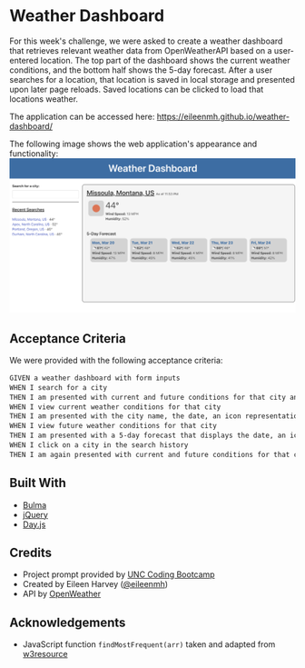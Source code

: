 # Weather Dashboard

For this week's challenge, we were asked to create a weather dashboard that retrieves relevant weather data from OpenWeatherAPI based on a user-entered location. The top part of the dashboard shows the current weather conditions, and the bottom half shows the 5-day forecast. After a user searches for a location, that location is saved in local storage and presented upon later page reloads. Saved locations can be clicked to load that locations weather.

The application can be accessed here: https://eileenmh.github.io/weather-dashboard/

The following image shows the web application's appearance and functionality:
![weather-dashboard](/assets/images/weather-dashboard-snapshot.png)

## Acceptance Criteria

We were provided with the following acceptance criteria:

```md
GIVEN a weather dashboard with form inputs
WHEN I search for a city
THEN I am presented with current and future conditions for that city and that city is added to the search history
WHEN I view current weather conditions for that city
THEN I am presented with the city name, the date, an icon representation of weather conditions, the temperature, the humidity, and the the wind speed
WHEN I view future weather conditions for that city
THEN I am presented with a 5-day forecast that displays the date, an icon representation of weather conditions, the temperature, the wind speed, and the humidity
WHEN I click on a city in the search history
THEN I am again presented with current and future conditions for that city
```

## Built With

- [Bulma](https://bulma.io/)
- [jQuery](https://jquery.com/)
- [Day.js](https://day.js.org/)

## Credits

- Project prompt provided by [UNC Coding Bootcamp](https://bootcamp.unc.edu/coding/)
- Created by Eileen Harvey ([@eileenmh](https://github.com/eileenmh))
- API by [OpenWeather](https://openweathermap.org/api)

## Acknowledgements

- JavaScript function `findMostFrequent(arr)` taken and adapted from [w3resource](https://www.w3resource.com/javascript-exercises/javascript-array-exercise-8.php)
